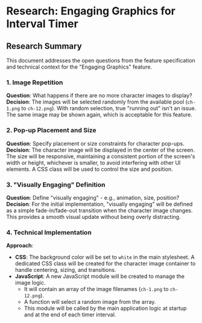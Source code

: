 # Research: Engaging Graphics for Interval Timer

## Research Summary
This document addresses the open questions from the feature specification and technical context for the "Engaging Graphics" feature.

### 1. Image Repetition
**Question**: What happens if there are no more character images to display?
**Decision**: The images will be selected randomly from the available pool (`ch-1.png` to `ch-12.png`). With random selection, true "running out" isn't an issue. The same image may be shown again, which is acceptable for this feature.

### 2. Pop-up Placement and Size
**Question**: Specify placement or size constraints for character pop-ups.
**Decision**: The character image will be displayed in the center of the screen. The size will be responsive, maintaining a consistent portion of the screen's width or height, whichever is smaller, to avoid interfering with other UI elements. A CSS class will be used to control the size and position.

### 3. "Visually Engaging" Definition
**Question**: Define "visually engaging" - e.g., animation, size, position?
**Decision**: For the initial implementation, "visually engaging" will be defined as a simple fade-in/fade-out transition when the character image changes. This provides a smooth visual update without being overly distracting.

### 4. Technical Implementation
**Approach**:
- **CSS**: The background color will be set to `white` in the main stylesheet. A dedicated CSS class will be created for the character image container to handle centering, sizing, and transitions.
- **JavaScript**: A new JavaScript module will be created to manage the image logic.
    - It will contain an array of the image filenames (`ch-1.png` to `ch-12.png`).
    - A function will select a random image from the array.
    - This module will be called by the main application logic at startup and at the end of each timer interval.

